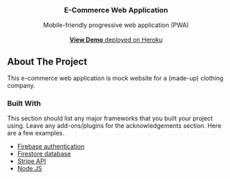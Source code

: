 
<!-- PROJECT LOGO -->
<br />
<p align="center">

  <h3 align="center">E-Commerce Web Application</h3>

  <p align="center">
    Mobile-friendly progressive web application (PWA)
    <br />
    <br />
    <a href="https://ecommerce-mock-live.herokuapp.com/"><strong>View Demo</strong> deployed on Heroku</a>

  </p>
</p>


<!-- ABOUT THE PROJECT -->
## About The Project

This e-commerce web application is mock website for a (made-up) clothing company. 

### Built With

This section should list any major frameworks that you built your project using. Leave any add-ons/plugins for the acknowledgements section. Here are a few examples.
* [Firebase authentication]()
* [Firestore database]()
* [Stripe API]()
* [Node.JS]()

